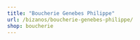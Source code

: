 ```yaml
---
title: "Boucherie Genebes Philippe"
url: /bizanos/boucherie-genebes-philippe/
shop: boucherie
---
```

